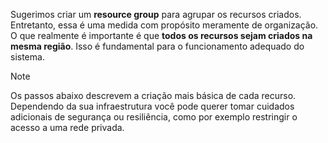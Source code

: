 ﻿Sugerimos criar um **resource group** para agrupar os recursos criados. Entretanto, essa é uma medida com propósito meramente de organização. O que
realmente é importante é que **todos os recursos sejam criados na mesma região**. Isso é fundamental para o funcionamento adequado do sistema.

> [!NOTE]
> Os passos abaixo descrevem a criação mais básica de cada recurso. Dependendo da sua infraestrutura você pode querer tomar cuidados
> adicionais de segurança ou resiliência, como por exemplo restringir o acesso a uma rede privada.
